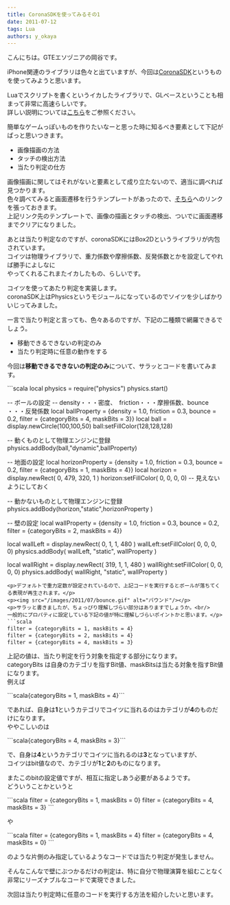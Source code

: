 ```yaml
---
title: CoronaSDKを使ってみるその1
date: 2011-07-12
tags: Lua
authors: y_okaya
---
```

 
<p>こんにちは。GTEエソヅニアの岡谷です。</p>
<p>iPhone関連のライブラリは色々と出ていますが、今回は<a href="http://www.anscamobile.com/corona/" onclick="javascript:_gaq.push(['_trackEvent','outbound-article','http://www.anscamobile.com']);">CoronaSDK</a>というものを使ってみようと思います。</p>
<p>Luaでスクリプトを書くというイカしたライブラリで、GLベースということも相まって非常に高速らしいです。<br/>
詳しい説明については<a href="http://j-corona-group.jimdo.com/corona%E3%81%A8%E3%81%AF/" onclick="javascript:_gaq.push(['_trackEvent','outbound-article','http://j-corona-group.jimdo.com']);">こちら</a>をご参照ください。</p>
<p>簡単なゲームっぽいものを作りたいなーと思った時に知るべき要素として下記がぱっと思いつきます。</p>
<ul>
<li>画像描画の方法</li>
<li>タッチの検出方法</li>
<li>当たり判定の仕方</li>
</ul>
<p>画像描画に関してはそれがないと要素として成り立たないので、適当に調べれば見つかります。<br/>
色々調べてみると画面遷移を行うテンプレートがあったので、<a href="http://developer.anscamobile.com/code/director-class-10" onclick="javascript:_gaq.push(['_trackEvent','outbound-article','http://developer.anscamobile.com']);">そちら</a>へのリンクを張っておきます。<br/>
上記リンク先のテンプレートで、画像の描画とタッチの検出、ついでに画面遷移までクリアになりました。</p>
<p>あとは当たり判定なのですが、coronaSDKにはBox2Dというライブラリが内包されています。<br/>
コイツは物理ライブラリで、重力係数や摩擦係数、反発係数とかを設定してやれば勝手によしなに<br/>
やってくれるこれまたイカしたもの、らしいです。</p>
<p>コイツを使ってあたり判定を実装します。<br/>
coronaSDK上はPhysicsというモジュールになっているのでソイツを少しばかりいじってみました。</p>
<p>一言で当たり判定と言っても、色々あるのですが、下記の二種類で網羅できるでしょう。</p>
<ul>
<li>移動できるできないの判定のみ</li>
<li>当たり判定時に任意の動作をする</li>
</ul>
<p>今回は<strong>移動できるできないの判定のみ</strong>について、サラッとコードを書いてみます。</p>
```scala
local physics = require("physics")
physics.start()

-- ボールの設定
-- density・・・密度、　friction・・・摩擦係数、bounce ・・・反発係数
local ballProperty = {density = 1.0, friction = 0.3, bounce = 0.2, filter = {categoryBits = 4, maskBits = 3}}
local ball = display.newCircle(100,100,50)
ball:setFillColor(128,128,128)

-- 動くものとして物理エンジンに登録
physics.addBody(ball,"dynamic",ballProperty)

-- 地面の設定
local horizonProperty = {density = 1.0, friction = 0.3, bounce = 0.2, filter = {categoryBits = 1, maskBits = 4}}
local horizon = display.newRect( 0, 479, 320, 1 )
horizon:setFillColor( 0, 0, 0, 0) -- 見えないようにしておく

-- 動かないものとして物理エンジンに登録
physics.addBody(horizon,"static",horizonProperty )

-- 壁の設定
local wallProperty = {density = 1.0, friction = 0.3, bounce = 0.2, filter = {categoryBits = 2, maskBits = 4}}

local wallLeft = display.newRect( 0, 1, 1, 480 )
wallLeft:setFillColor( 0, 0, 0, 0)
physics.addBody( wallLeft, "static", wallProperty )

local wallRight = display.newRect( 319, 1, 1, 480 )
wallRight:setFillColor( 0, 0, 0, 0)
physics.addBody( wallRight, "static", wallProperty )
```
<p>デフォルトで重力定数が設定されているので、上記コードを実行するとボールが落ちてくる表現が再生されます。</p>
<p><img src="/images/2011/07/bounce.gif" alt="バウンド"/></p>
<p>サラッと書きましたが、ちょっぴり理解しづらい部分はありますでしょうか。<br/>
一般的にプロパティに設定している下記の値が特に理解しづらいポイントかと思います。</p>
```scala
filter = {categoryBits = 1, maskBits = 4}
filter = {categoryBits = 2, maskBits = 4}
filter = {categoryBits = 4, maskBits = 3}
```
<p>上記の値は、当たり判定を行う対象を指定する部分になります。<br/>
categoryBits は自身のカテゴリを指すBit値、maskBitsは当たる対象を指すBit値になります。<br/>
例えば</p>
```scala{categoryBits = 1, maskBits = 4}```
<p>であれば、自身は<strong>1</strong>というカテゴリでコイツに当れるのはカテゴリが<strong>4</strong>のものだけになります。<br/>
ややこしいのは</p>
```scala{categoryBits = 4, maskBits = 3}```
<p>で、自身は<strong>4</strong>というカテゴリでコイツに当れるのは<strong>3</strong>となっていますが、<br/>
コイツはbit値なので、カテゴリが<strong>1</strong>と<strong>2</strong>のものになります。</p>
<p>またこのbitの設定値ですが、相互に指定しあう必要があるようです。<br/>
どういうことかというと</p>
```scala
filter = {categoryBits = 1, maskBits = 0}
filter = {categoryBits = 4, maskBits = 3}
```
<p>や</p>
```scala
filter = {categoryBits = 1, maskBits = 4}
filter = {categoryBits = 4, maskBits = 0}
```
<p>のような片側のみ指定しているようなコードでは当たり判定が発生しません。</p>
<p>そんなこんなで壁にぶつかるだけの判定は、特に自分で物理演算を組むことなく<br/>
非常にリーズナブルなコードで実現できました。</p>
<p>次回は当たり判定時に任意のコードを実行する方法を紹介したいと思います。</p>
